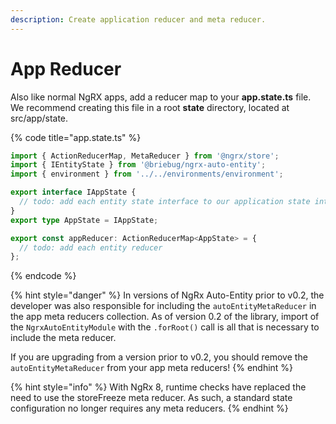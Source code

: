 ```yaml
---
description: Create application reducer and meta reducer.
---
```


# App Reducer

Also like normal NgRX apps, add a reducer map to your **app.state.ts** file. We recommend creating this file in a root **state** directory, located at src/app/state.

{% code title="app.state.ts" %}
```typescript
import { ActionReducerMap, MetaReducer } from '@ngrx/store';
import { IEntityState } from '@briebug/ngrx-auto-entity';
import { environment } from '../../environments/environment';

export interface IAppState {
  // todo: add each entity state interface to our application state interface
}
export type AppState = IAppState;

export const appReducer: ActionReducerMap<AppState> = {
  // todo: add each entity reducer
};
```
{% endcode %}

{% hint style="danger" %}
In versions of NgRx Auto-Entity prior to v0.2, the developer was also responsible for including the `autoEntityMetaReducer` in the app meta reducers collection. As of version 0.2 of the library, import of the `NgrxAutoEntityModule` with the `.forRoot()` call is all that is necessary to include the meta reducer.

If you are upgrading from a version prior to v0.2, you should remove the `autoEntityMetaReducer` from your app meta reducers!
{% endhint %}

{% hint style="info" %}
With NgRx 8, runtime checks have replaced the need to use the storeFreeze meta reducer. As such, a standard state configuration no longer requires any meta reducers. 
{% endhint %}


